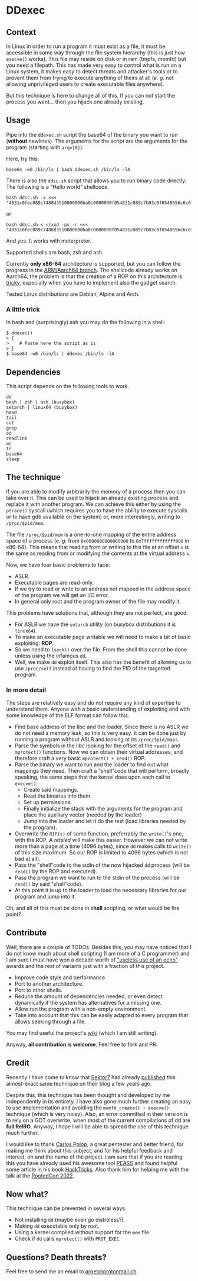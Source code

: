 # DDexec
## Context
In Linux in order to run a program it must exist as a file, it must be accessible in some way through the file system hierarchy (this is just how `execve()` works). This file may reside on disk or in ram (tmpfs, memfd) but you need a filepath. This has made very easy to control what is run on a Linux system, it makes easy to detect threats and attacker's tools or to prevent them from trying to execute anything of theirs at all (_e. g._ not allowing unprivileged users to create executable files anywhere).

But this technique is here to change all of this. If you can not start the process you want... then you hijack one already existing.

## Usage
Pipe into the `ddexec.sh` script the base64 of the binary you want to run (**without** newlines). The arguments for the script are the arguments for the program (starting with `argv[0]`).

Here, try this:
```
base64 -w0 /bin/ls | bash ddexec.sh /bin/ls -lA
```

There is also the `ddsc.sh` script that allows you to run binary code directly.
The following is a "Hello world" shellcode.
```
bash ddsc.sh -x <<< "4831c0fec089c7488d3510000000ba0c0000000f054831c089c7b03c0f0548656c6c6f20776f726c640a00"
```
or
```
bash ddsc.sh < <(xxd -ps -r <<< "4831c0fec089c7488d3510000000ba0c0000000f054831c089c7b03c0f0548656c6c6f20776f726c640a00")
```

And yes. It works with meterpreter.

Supported shells are bash, zsh and ash.

Currently **only x86-64** architecture is supported, but you can follow the progress in the [ARM/Aarch64 branch](https://github.com/arget13/DDexec/tree/arm). The shellcode already works on Aarch64, the problem is that the creation of a ROP on this architecture is [tricky](https://github.com/arget13/DDexec/issues/7), especially when you have to implement also the gadget search.

Tested Linux distributions are Debian, Alpine and Arch.

### A little trick
In bash and (surprisingly) ash you may do the following in a shell:
```
$ ddexec()
> {
>    # Paste here the script as is
> }
$ base64 -w0 /bin/ls | ddexec /bin/ls -lA
```

## Dependencies
This script depends on the following tools to work.
```
dd
bash | zsh | ash (busybox)
setarch | linux64 (busybox)
head
tail
cut
grep
od
readlink
wc
tr
base64
sleep
```

## The technique
If you are able to modify arbitrarily the memory of a process then you can take over it. This can be used to hijack an already existing process and replace it with another program. We can achieve this either by using the `ptrace()` syscall (which requires you to have the ability to execute syscalls or to have gdb available on the system) or, more interestingly, writing to `/proc/$pid/mem`.

The file `/proc/$pid/mem` is a one-to-one mapping of the entire address space of a process (_e. g._ from `0x0000000000000000` to `0x7ffffffffffff000` in x86-64). This means that reading from or writing to this file at an offset `x` is the same as reading from or modifying the contents at the virtual address `x`.

Now, we have four basic problems to face:
- ASLR.
- Executable pages are read-only.
- If we try to read or write to an address not mapped in the address space of the program we will get an I/O error.
- In general only root and the program owner of the file may modify it.

This problems have solutions that, although they are not perfect, are good:
- For ASLR we have the `setarch` utility (on busybox distributions it is `linux64`).
- To make an executable page writable we will need to make a bit of basic exploiting: **ROP**.
- So we need to `lseek()` over the file. From the shell this cannot be done unless using the infamous `dd`.
- Well, we make `dd` exploit itself. This also has the benefit of allowing us to use `/proc/self` instead of having to find the PID of the targetted program.

### In more detail
The steps are relatively easy and do not require any kind of expertise to understand them. Anyone with a basic understanding of exploiting and with some knowledge of the ELF format can follow this.
* Find base address of the libc and the loader. Since there is no ASLR we do not need a memory leak, so this is very easy. It can be done just by running a program without ASLR and looking at its `/proc/$pid/maps`.
* Parse the symbols in the libc looking for the offset of the `read()` and `mprotect()` functions. Now we can obtain their virtual addresses, and therefore craft a very basic `mprotect() + read()` ROP.
* Parse the binary we want to run and the loader to find out what mappings they need. Then craft a "shell"code that will perform, broadly speaking, the same steps that the kernel does upon each call to `execve()`:
    * Create said mappings.
    * Read the binaries into them.
    * Set up permissions.
    * Finally initialize the stack with the arguments for the program and place the auxiliary vector (needed by the loader)
    * Jump into the loader and let it do the rest (load libraries needed by the program).
* Overwrite the `RIP(s)` of some function, preferrably the `write()`'s one, with the ROP. A _retsled_ will make this easier. However we can not write more than a page at a time (4096 bytes), since `dd` makes calls to `write()` of this size maximum. So our ROP is limited to 4096 bytes (which is not bad at all).
* Pass the "shell"code to the stdin of the now hijacked `dd` process (will be `read()` by the ROP and executed).
* Pass the program we want to run to the stdin of the process (will be `read()` by said "shell"code).
* At this point it is up to the loader to load the necessary libraries for our program and jump into it.

Oh, and all of this must be done in s**hell** scripting, or what would be the point?

## Contribute
Well, there are a couple of TODOs. Besides this, you may have noticed that I do not know much about shell scripting (I am more of a C programmer) and I am sure I must have won a decade worth of ["useless use of an echo"](https://porkmail.org/era/unix/award.html) awards and the rest of variants just with a fraction of this project.

- Improve code style and performance.
- Port to another architecture.
- Port to other shells.
- Reduce the amount of dependencies needed, or even detect dynamically if the system has alternatives for a missing one.
- Allow run the program with a non-empty environment.
- Take into account that this can be easily adapted to every program that allows seeking through a file.

You may find useful the project's [wiki](https://github.com/arget13/DDexec/wiki) (which I am still writing).

Anyway, **all contribution is welcome**. Feel free to fork and PR.

## Credit
Recently I have come to know that [Sektor7](https://www.sektor7.net) had already [published](https://blog.sektor7.net/#!res/2018/pure-in-memory-linux.md) this almost-exact same technique on their blog a few years ago.

Despite this, this technique has been thought and developed by me independently in its entirety. I have also gone much further creating an easy to use implementation and avoiding the `memfd_create() + execve()` technique (which is very noisy). Also, an error committed in their version is to rely on a GOT overwrite, when most of the current compilations of dd are **full RelRO**. Anyway, I hope I will be able to spread the use of this technique much further.

I would like to thank [Carlos Polop](https://github.com/carlospolop), a great pentester and better friend, for making me think about this subject, and for his helpful feedback and interest, oh and the name of the project. I am sure that if you are reading this you have already used his awesome tool [PEASS](https://github.com/carlospolop/PEASS-ng) and found helpful some article in his book [HackTricks](https://book.hacktricks.xyz). Also thank him for helping me with the talk at the [RootedCon 2022](https://rootedcon.com).

## Now what?
This technique can be prevented in several ways.
- Not installing `dd` (maybe even go distroless?).
- Making `dd` executable only by root.
- Using a kernel compiled without support for the `mem` file.
- Check if `dd` calls `mprotect()` with `PROT_EXEC`.

## Questions? Death threats?
Feel free to send me an email to [arget@protonmail.ch](mailto:arget@protonmail.ch).
